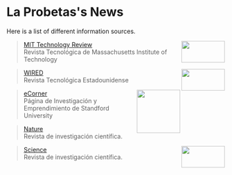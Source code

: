 # La Probetas's News
Here is a list of different information sources.


<img src="https://upload.wikimedia.org/wikipedia/commons/5/58/Technology_Review_logo.png" 
width="100" height="50" alt="" align="right">  

>[MIT Technology Review](https://www.technologyreview.com/)  
Revista Tecnológica de Massachusetts Institute of Technology 

<img src="https://upload.wikimedia.org/wikipedia/commons/thumb/9/95/Wired_logo.svg/1200px-Wired_logo.svg.png" 
width="100" height="50" alt="" align="right">   

> [WIRED](https://www.wired.com/)  
Revista Tecnológica Estadounidense

<img src="https://scontent.fscl6-1.fna.fbcdn.net/v/t1.0-9/83928700_10157360334938167_2910574378720690176_n.png?_nc_cat=1&_nc_sid=09cbfe&_nc_ohc=y48wZh__MDYAX_X0Ayg&_nc_ht=scontent.fscl6-1.fna&oh=c78ef30e7bc71d7e98a1b8138d3278e6&oe=5F2CC7D5" 
width="100" height="100" alt="" align="right">  


>[eCorner](https://ecorner.stanford.edu/articles/)     
Página de Investigación y Emprendimiento de Standford University

>[Nature](https://www.nature.com/)   
Revista de investigación científica.  


<img src="https://www.sciencemag.org/sites/all/themes/science/images/logo-science-black.svg" 
width="100" height="50" alt="" align="right">   
>[Science](https://science.sciencemag.org/)    
Revista de investigación científica.

